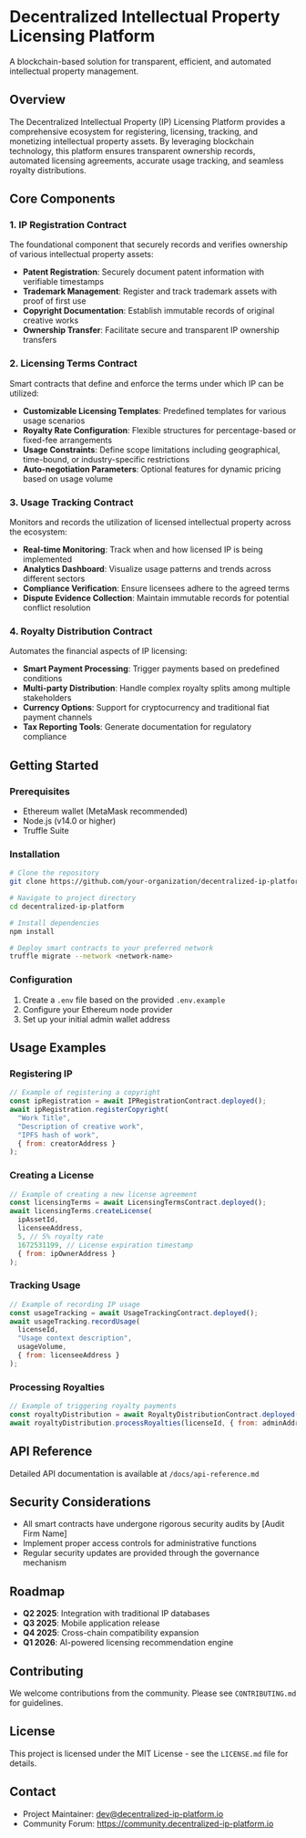 # Decentralized Intellectual Property Licensing Platform

A blockchain-based solution for transparent, efficient, and automated intellectual property management.

## Overview

The Decentralized Intellectual Property (IP) Licensing Platform provides a comprehensive ecosystem for registering, licensing, tracking, and monetizing intellectual property assets. By leveraging blockchain technology, this platform ensures transparent ownership records, automated licensing agreements, accurate usage tracking, and seamless royalty distributions.

## Core Components

### 1. IP Registration Contract

The foundational component that securely records and verifies ownership of various intellectual property assets:

- **Patent Registration**: Securely document patent information with verifiable timestamps
- **Trademark Management**: Register and track trademark assets with proof of first use
- **Copyright Documentation**: Establish immutable records of original creative works
- **Ownership Transfer**: Facilitate secure and transparent IP ownership transfers

### 2. Licensing Terms Contract

Smart contracts that define and enforce the terms under which IP can be utilized:

- **Customizable Licensing Templates**: Predefined templates for various usage scenarios
- **Royalty Rate Configuration**: Flexible structures for percentage-based or fixed-fee arrangements
- **Usage Constraints**: Define scope limitations including geographical, time-bound, or industry-specific restrictions
- **Auto-negotiation Parameters**: Optional features for dynamic pricing based on usage volume

### 3. Usage Tracking Contract

Monitors and records the utilization of licensed intellectual property across the ecosystem:

- **Real-time Monitoring**: Track when and how licensed IP is being implemented
- **Analytics Dashboard**: Visualize usage patterns and trends across different sectors
- **Compliance Verification**: Ensure licensees adhere to the agreed terms
- **Dispute Evidence Collection**: Maintain immutable records for potential conflict resolution

### 4. Royalty Distribution Contract

Automates the financial aspects of IP licensing:

- **Smart Payment Processing**: Trigger payments based on predefined conditions
- **Multi-party Distribution**: Handle complex royalty splits among multiple stakeholders
- **Currency Options**: Support for cryptocurrency and traditional fiat payment channels
- **Tax Reporting Tools**: Generate documentation for regulatory compliance

## Getting Started

### Prerequisites

- Ethereum wallet (MetaMask recommended)
- Node.js (v14.0 or higher)
- Truffle Suite

### Installation

```bash
# Clone the repository
git clone https://github.com/your-organization/decentralized-ip-platform.git

# Navigate to project directory
cd decentralized-ip-platform

# Install dependencies
npm install

# Deploy smart contracts to your preferred network
truffle migrate --network <network-name>
```

### Configuration

1. Create a `.env` file based on the provided `.env.example`
2. Configure your Ethereum node provider
3. Set up your initial admin wallet address

## Usage Examples

### Registering IP

```javascript
// Example of registering a copyright
const ipRegistration = await IPRegistrationContract.deployed();
await ipRegistration.registerCopyright(
  "Work Title",
  "Description of creative work",
  "IPFS hash of work",
  { from: creatorAddress }
);
```

### Creating a License

```javascript
// Example of creating a new license agreement
const licensingTerms = await LicensingTermsContract.deployed();
await licensingTerms.createLicense(
  ipAssetId,
  licenseeAddress,
  5, // 5% royalty rate
  1672531199, // License expiration timestamp
  { from: ipOwnerAddress }
);
```

### Tracking Usage

```javascript
// Example of recording IP usage
const usageTracking = await UsageTrackingContract.deployed();
await usageTracking.recordUsage(
  licenseId,
  "Usage context description",
  usageVolume,
  { from: licenseeAddress }
);
```

### Processing Royalties

```javascript
// Example of triggering royalty payments
const royaltyDistribution = await RoyaltyDistributionContract.deployed();
await royaltyDistribution.processRoyalties(licenseId, { from: adminAddress });
```

## API Reference

Detailed API documentation is available at `/docs/api-reference.md`

## Security Considerations

- All smart contracts have undergone rigorous security audits by [Audit Firm Name]
- Implement proper access controls for administrative functions
- Regular security updates are provided through the governance mechanism

## Roadmap

- **Q2 2025**: Integration with traditional IP databases
- **Q3 2025**: Mobile application release
- **Q4 2025**: Cross-chain compatibility expansion
- **Q1 2026**: AI-powered licensing recommendation engine

## Contributing

We welcome contributions from the community. Please see `CONTRIBUTING.md` for guidelines.

## License

This project is licensed under the MIT License - see the `LICENSE.md` file for details.

## Contact

- Project Maintainer: dev@decentralized-ip-platform.io
- Community Forum: https://community.decentralized-ip-platform.io
